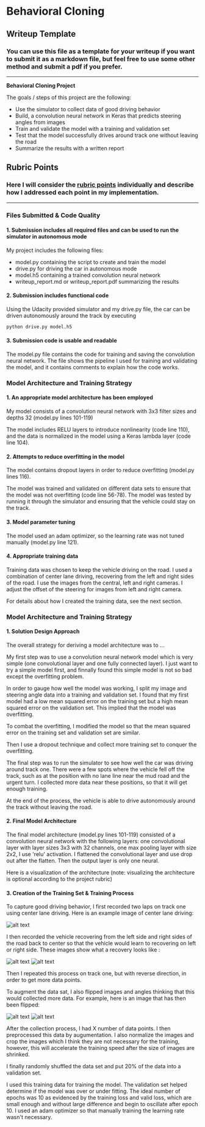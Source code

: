 # **Behavioral Cloning** 

## Writeup Template

### You can use this file as a template for your writeup if you want to submit it as a markdown file, but feel free to use some other method and submit a pdf if you prefer.

---

**Behavioral Cloning Project**

The goals / steps of this project are the following:
* Use the simulator to collect data of good driving behavior
* Build, a convolution neural network in Keras that predicts steering angles from images
* Train and validate the model with a training and validation set
* Test that the model successfully drives around track one without leaving the road
* Summarize the results with a written report


[//]: # (Image References)

[image2]: ./examples/image2.jpg "Center Image"
[image3]: ./examples/image3.jpg "Recovery Image"
[image4]: ./examples/image4.jpg "Recovery Image"
[image6]: ./examples/image6.jpg "Normal Image"
[image7]: ./examples/image7.jpg "Flipped Image"

## Rubric Points
### Here I will consider the [rubric points](https://review.udacity.com/#!/rubrics/432/view) individually and describe how I addressed each point in my implementation.  

---
### Files Submitted & Code Quality

#### 1. Submission includes all required files and can be used to run the simulator in autonomous mode

My project includes the following files:
* model.py containing the script to create and train the model
* drive.py for driving the car in autonomous mode
* model.h5 containing a trained convolution neural network 
* writeup_report.md or writeup_report.pdf summarizing the results

#### 2. Submission includes functional code
Using the Udacity provided simulator and my drive.py file, the car can be driven autonomously around the track by executing 
```sh
python drive.py model.h5
```

#### 3. Submission code is usable and readable

The model.py file contains the code for training and saving the convolution neural network. The file shows the pipeline I used for training and validating the model, and it contains comments to explain how the code works.

### Model Architecture and Training Strategy

#### 1. An appropriate model architecture has been employed

My model consists of a convolution neural network with 3x3 filter sizes and depths 32 (model.py lines 101-119) 

The model includes RELU layers to introduce nonlinearity (code line 110), and the data is normalized in the model using a Keras lambda layer (code line 104). 

#### 2. Attempts to reduce overfitting in the model

The model contains dropout layers in order to reduce overfitting (model.py lines 116). 

The model was trained and validated on different data sets to ensure that the model was not overfitting (code line 56-78). The model was tested by running it through the simulator and ensuring that the vehicle could stay on the track.

#### 3. Model parameter tuning

The model used an adam optimizer, so the learning rate was not tuned manually (model.py line 121).

#### 4. Appropriate training data

Training data was chosen to keep the vehicle driving on the road. I used a combination of center lane driving, recovering from the left and right sides of the road.
I use the images from the central, left and right cameras. I adjust the offset of the steering for images from left and right camera.

For details about how I created the training data, see the next section. 

### Model Architecture and Training Strategy

#### 1. Solution Design Approach

The overall strategy for deriving a model architecture was to ...

My first step was to use a convolution neural network model which is very simple (one convolutional layer and one fully connected layer).
I just want to try a simple model first, and finnally found this simple model is not so bad except the overfitting problem.

In order to gauge how well the model was working, I split my image and steering angle data into a training and validation set. I found that my first model had a low mean squared error on the training set but a high mean squared error on the validation set. This implied that the model was overfitting. 

To combat the overfitting, I modified the model so that the mean squared error on the training set and validation set are similar.

Then I use a dropout technique and collect more training set to conquer the overfitting.

The final step was to run the simulator to see how well the car was driving around track one. There were a few spots where the vehicle fell off the track,
such as at the position with no lane line near the mud road and the urgent turn. I collected more data near these positions, so that it will get enough training.

At the end of the process, the vehicle is able to drive autonomously around the track without leaving the road.

#### 2. Final Model Architecture

The final model architecture (model.py lines 101-119) consisted of a convolution neural network with the following layers:
one convolutional layer with layer sizes 3x3 with 32 channels, one max pooling layer with size 2x2, I use 'relu' activation.
I flattened the convolutional layer and use drop out after the flatten. Then the output layer is only one neural.

Here is a visualization of the architecture (note: visualizing the architecture is optional according to the project rubric)


#### 3. Creation of the Training Set & Training Process

To capture good driving behavior, I first recorded two laps on track one using center lane driving. Here is an example image of center lane driving:

![alt text][image2]

I then recorded the vehicle recovering from the left side and right sides of the road back to center so that the vehicle would learn to recovering on left or right side.
These images show what a recovery looks like :

![alt text][image3]
![alt text][image4]

Then I repeated this process on track one, but with reverse direction, in order to get more data points.

To augment the data sat, I also flipped images and angles thinking that this would collected more data. For example, here is an image that has then been flipped:

![alt text][image6]
![alt text][image7]


After the collection process, I had X number of data points. I then preprocessed this data by augumentation. I also normalize the images and crop the images which
I think they are not necessary for the training, however, this will accelerate the training speed after the size of images are shrinked.


I finally randomly shuffled the data set and put 20% of the data into a validation set. 

I used this training data for training the model. The validation set helped determine if the model was over or under fitting. 
The ideal number of epochs was 10 as evidenced by the training loss and valid loss, which are small enough and without large difference and begin to oscillate after epoch 10.
I used an adam optimizer so that manually training the learning rate wasn't necessary.

